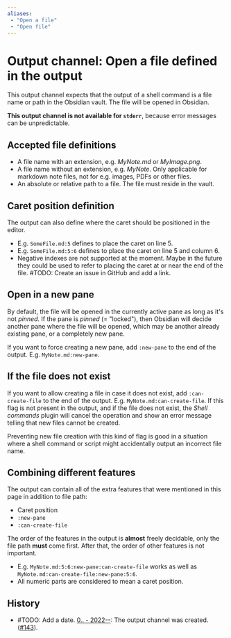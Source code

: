```yaml
---
aliases:
 - "Open a file"
 - "Open file"
---
```

# Output channel: Open a file defined in the output
This output channel expects that the output of a shell command is a file name or path in the Obsidian vault. The file will be opened in Obsidian.

**This output channel is not available for `stderr`**, because error messages can be unpredictable.

## Accepted file definitions
- A file name with an extension, e.g. *MyNote.md* or *MyImage.png*.
- A file name without an extension, e.g. *MyNote*. Only applicable for markdown note files, not for e.g. images, PDFs or other files.
- An absolute or relative path to a file. The file must reside in the vault.

## Caret position definition
The output can also define where the caret should be positioned in the editor.
- E.g. `SomeFile.md:5` defines to place the caret on line 5.
- E.g. `SomeFile.md:5:6` defines to place the caret on line 5 and column 6.
- Negative indexes are not supported at the moment. Maybe in the future they could be used to refer to placing the caret at or near the end of the file. #TODO: Create an issue in GitHub and add a link.

## Open in a new pane
By default, the file will be opened in the currently active pane as long as it's not *pinned*. If the pane is *pinned* (= "locked"), then Obsidian will decide another pane where the file will be opened, which may be another already existing pane, or a completely new pane.

If you want to force creating a new pane, add `:new-pane`  to the end of the output. E.g. `MyNote.md:new-pane`.

## If the file does not exist
If you want to allow creating a file in case it does not exist, add `:can-create-file` to the end of the output. E.g. `MyNote.md:can-create-file`. If this flag is not present in the output, and if the file does not exist, the *Shell commands* plugin will cancel the operation and show an error message telling that new files cannot be created.

Preventing new file creation with this kind of flag is good in a situation where a shell command or script might accidentally output an incorrect file name.

## Combining different features
The output can contain all of the extra features that were mentioned in this page in addition to file path:
- Caret position
- `:new-pane`
- `:can-create-file`

The order of the features in the output is **almost** freely decidable, only the file path **must** come first. After that, the order of other features is not important.
- E.g. `MyNote.md:5:6:new-pane:can-create-file` works as well as `MyNote.md:can-create-file:new-pane:5:6`.
- All numeric parts are considered to mean a caret position.

## History
- #TODO: Add a date. [0.. - 2022--](https://github.com/Taitava/obsidian-shellcommands/blob/main/CHANGELOG.md#00---2022--): The output channel was created. ([#143](https://github.com/Taitava/obsidian-shellcommands/issues/#143)).